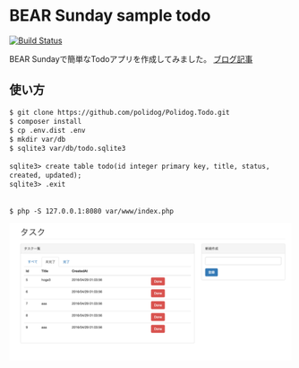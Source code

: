 # BEAR Sunday sample todo

[![Build Status](https://travis-ci.org/polidog/Polidog.Todo.svg?branch=master)](https://travis-ci.org/polidog/Polidog.Todo)

BEAR Sundayで簡単なTodoアプリを作成してみました。
[ブログ記事](http://polidog.jp//2016/04/29/bear/)


## 使い方

```
$ git clone https://github.com/polidog/Polidog.Todo.git
$ composer install
$ cp .env.dist .env
$ mkdir var/db
$ sqlite3 var/db/todo.sqlite3

sqlite3> create table todo(id integer primary key, title, status, created, updated);
sqlite3> .exit


$ php -S 127.0.0.1:8080 var/www/index.php
```

![](/bear.png)